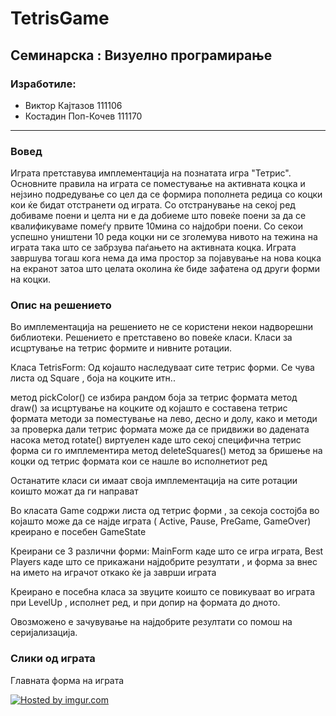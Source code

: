 TetrisGame
==========

## Семинарска : Визуелно програмирање
### Изработиле:
* Виктор Кајтазов 111106 
* Костадин Поп-Кочев 111170

___

### Вовед

  Играта претставува имплементација на познатата игра "Тетрис". Основните правила на играта се поместување на активната коцка и нејзино подредување со цел да се формира пополнета редица со коцки кои ќе бидат отстранети од играта. Со отстранување на секој ред добиваме поени и целта ни е да добиеме што повеќе поени за да се квалификуваме помеѓу првите 10мина со најдобри поени. Со секои успешно уништени 10 реда коцки ни се зголемува нивото на тежина на играта така што се забрзува паѓањето на активната коцка. Играта завршува тогаш кога нема да има простор за појавување на нова коцка на екранот затоа што целата околина ќе биде зафатена од други форми на коцки.

### Опис на решението

Во имплементација на решението не се користени некои надворешни библиотеки. Решението е претставено во повеќе класи.
Класи за исцртување на тетрис формите и нивните ротации.

Класа TetrisForm: Од којашто наследуваат сите тетрис форми. Се чува листа од Square , боја на коцките итн..

метод pickColor() се избира рандом боја за тетрис формата
метод draw()  за исцртување на коцките од којашто е составена тетрис формата
методи за поместување на лево, десно и долу, како и методи за проверка дали тетрис формата може да се придвижи во дадената насока
метод rotate() виртуелен каде што секој специфична тетрис форма си го имплементира
метод deleteSquares() метод за бришење на коцки од тетрис формата кои се нашле во исполнетиот ред

Останатите класи си имаат своја имплементација на сите ротации коишто можат да ги направат

Во класата Game содржи листа од тетрис форми , за секоја состојба во којашто може да се најде играта ( Active, Pause, PreGame, GameOver) креирано е посебен GameState

Креирани се 3 различни форми: MainForm  каде што се игра играта, Best Players каде што се прикажани најдобрите резултати , и форма за внес на името на играчот откако ќе ја заврши играта

Креирано е посебна класа за звуците коишто се повикуваат во играта при LevelUp , исполнет ред, и при допир на формата до дното.

Овозможено е зачувување на најдобрите резултати со помош на серијализација. 

### Слики од играта

Главната форма на играта

<a href="http://imgur.com/tVunNhK"><img src="http://i.imgur.com/tVunNhK.png?1" title="Hosted by imgur.com" /></a>




